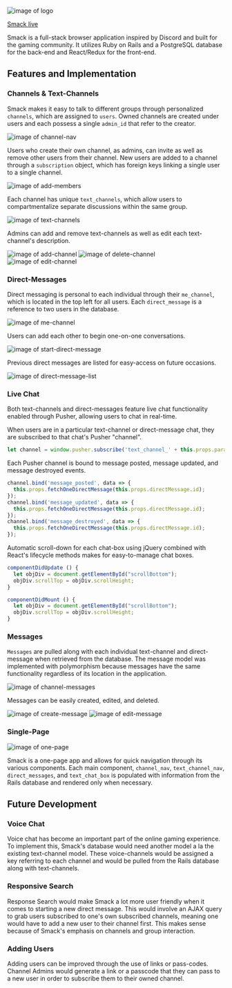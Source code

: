 ![image of logo](public/red-logo.png)

[Smack live][heroku]

[heroku]: http://www.smackchat.online

Smack is a full-stack browser application inspired by Discord and built for the gaming community. It utilizes Ruby on Rails and a PostgreSQL database for the back-end and React/Redux for the front-end.

## Features and Implementation

### Channels & Text-Channels

Smack makes it easy to talk to different groups through personalized `channels`, which are assigned to `users`. Owned channels are created under users and each possess a single `admin_id` that refer to the creator.

![image of channel-nav](public/readme/channel-nav.png)

Users who create their own channel, as admins, can invite as well as remove other users from their channel. New users are added to a channel through a `subscription` object, which has foreign keys linking a single user to a single channel.

![image of add-members](public/readme/add-members.png)

Each channel has unique `text_channels`, which allow users to compartmentalize separate discussions within the same group.

![image of text-channels](public/readme/text-channels.png)

Admins can add and remove text-channels as well as edit each text-channel's description.

![image of add-channel](public/readme/add-channel.png)
![image of delete-channel](public/readme/delete-channel.png)
![image of edit-channel](public/readme/edit-channel.png)

### Direct-Messages

Direct messaging is personal to each individual through their `me_channel`, which is located in the top left for all users. Each `direct_message` is a reference to two users in the database.

![image of me-channel](public/readme/me-channel.png)

Users can add each other to begin one-on-one conversations.

![image of start-direct-message](public/readme/start-direct-message.png)

Previous direct messages are listed for easy-access on future occasions.

![image of direct-message-list](public/readme/direct-message-list.png)

### Live Chat

Both text-channels and direct-messages feature live chat functionality enabled through Pusher, allowing users to chat in real-time.

When users are in a particular text-channel or direct-message chat, they are subscribed to that chat's Pusher "channel".

```javascript
let channel = window.pusher.subscribe('text_channel_' + this.props.params.id[1]);
```

Each Pusher channel is bound to message posted, message updated, and message destroyed events.

```javascript
channel.bind('message_posted', data => {
  this.props.fetchOneDirectMessage(this.props.directMessage.id);
});
channel.bind('message_updated', data => {
  this.props.fetchOneDirectMessage(this.props.directMessage.id);
});
channel.bind('message_destroyed', data => {
  this.props.fetchOneDirectMessage(this.props.directMessage.id);
});
```

Automatic scroll-down for each chat-box using jQuery combined with React's lifecycle methods makes for easy-to-manage chat boxes.

```javascript
componentDidUpdate () {
  let objDiv = document.getElementById("scrollBottom");
  objDiv.scrollTop = objDiv.scrollHeight;
}

componentDidMount () {
  let objDiv = document.getElementById("scrollBottom");
  objDiv.scrollTop = objDiv.scrollHeight;
}
```

### Messages

`Messages` are pulled along with each individual text-channel and direct-message when retrieved from the database. The message model was implemented with polymorphism because messages have the same functionality regardless of its location in the application.

![image of channel-messages](public/readme/channel-messages.png)

Messages can be easily created, edited, and deleted.

![image of create-message](public/readme/create-message.png)
![image of edit-message](public/readme/edit-message.png)

### Single-Page

![image of one-page](public/readme/one-page.png)

Smack is a one-page app and allows for quick navigation through its various components. Each main component, `channel_nav`, `text_channel_nav`, `direct_messages`, and `text_chat_box` is populated with information from the Rails database and rendered only when necessary.

## Future Development

### Voice Chat

Voice chat has become an important part of the online gaming experience. To implement this, Smack's database would need another model a la the existing text-channel model. These voice-channels would be assigned a key referring to each channel and would be pulled from the Rails database along with text-channels.

### Responsive Search

Response Search would make Smack a lot more user friendly when it comes to starting a new direct message. This would involve an AJAX query to grab users subscribed to one's own subscribed channels, meaning one would have to add a new user to their channel first. This makes sense because of Smack's emphasis on channels and group interaction.

### Adding Users

Adding users can be improved through the use of links or pass-codes. Channel Admins would generate a link or a passcode that they can pass to a new user in order to subscribe them to their owned channel.
